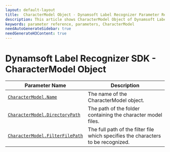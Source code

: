 ```yaml
---
layout: default-layout
title:  CharacterModel Object - Dynamsoft Label Recognizer Parameter Reference 
description: This article shows CharacterModel Object of Dynamsoft Label Recognizer.
keywords: parameter reference, parameters, CharacterModel
needAutoGenerateSidebar: true
needGenerateH3Content: true
---
```



# Dynamsoft Label Recognizer SDK - CharacterModel Object

 | Parameter Name | Description |
 | -------------- | ----------- | 
 | [`CharacterModel.Name`](parameter-control.md#name) | The name of the CharacterModel object. |
 | [`CharacterModel.DirectoryPath`](parameter-control.md#directorypath) | The path of the folder containing the character model files. |
 | [`CharacterModel.FilterFilePath`](parameter-control.md#filterfilepath) | The full path of the filter file which specifies the characters to be recognized. |
